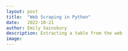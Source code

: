 ```yaml
---
layout: post
title:  "Web Scraping in Python"
date:   2022-10-21
author: Emily Sainsbury
description: Extracting a table from the web
image:
---
```



